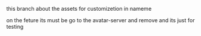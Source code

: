 this branch about the assets for customizetion in nameme 


on the feture its must be go to the avatar-server and remove and its just for testing
